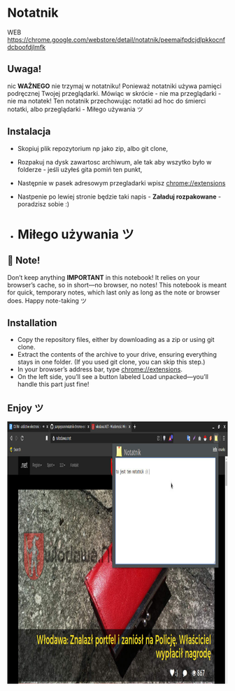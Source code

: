 # Notatnik

WEB
https://chrome.google.com/webstore/detail/notatnik/peemaifpdcjdlpkkocnfdcboofdjlmfk

## Uwaga!

nic **WAŻNEGO** nie trzymaj w notatniku!
Ponieważ notatniki używa pamięci podręcznej Twojej przeglądarki.
Mówiąc w skrócie - nie ma przeglądarki - nie ma notatek!
Ten notatnik przechowując notatki ad hoc do śmierci notatki, albo przeglądarki - Miłego używania ツ

## Instalacja

- Skopiuj plik repozytorium np jako zip, albo git clone,
- Rozpakuj na dysk zawartosc archiwum, ale tak aby wszytko było w folderze - jeśli użyłeś gita pomiń ten punkt,
- Następnie w pasek adresowym przegladarki wpisz <chrome://extensions>
- Nastpenie po lewiej stronie będzie taki napis - **Załaduj rozpakowane** - poradzisz sobie :)

- # Miłego używania ツ



## 🏴󠁧󠁢󠁥󠁮󠁧󠁿 Note!

Don’t keep anything **IMPORTANT** in this notebook!
It relies on your browser’s cache, so in short—no browser, no notes!
This notebook is meant for quick, temporary notes, which last only as long as the note or browser does. Happy note-taking ツ

## Installation

- Copy the repository files, either by downloading as a zip or using git clone.
- Extract the contents of the archive to your drive, ensuring everything stays in one folder. (If you used git clone, you can skip this step.)
- In your browser’s address bar, type <chrome://extensions>.
- On the left side, you’ll see a button labeled Load unpacked—you’ll handle this part just fine!

## Enjoy ツ

<p align="center">
  <img src="https://github.com/panpepson/notatnik-chrome-extension/blob/main/screenshot.jpg" width="100%" height="600"/>
</p>
